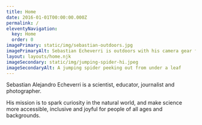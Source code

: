 ```yaml
---
title: Home
date: 2016-01-01T00:00:00.000Z
permalink: /
eleventyNavigation:
  key: Home
  order: 0
imagePrimary: static/img/sebastian-outdoors.jpg
imagePrimaryAlt: Sebastian Echeverri is outdoors with his camera gear for wildlife photography
layout: layouts/home.njk
imageSecondary: static/img/jumping-spider-hi.jpeg
imageSecondaryAlt: A jumping spider peeking out from under a leaf
---
```

Sebastian Alejandro Echeverri is a scientist, educator, journalist and photographer.

His mission is to spark curiosity in the natural world, and make science more accessible, inclusive and joyful for people of all ages and backgrounds.